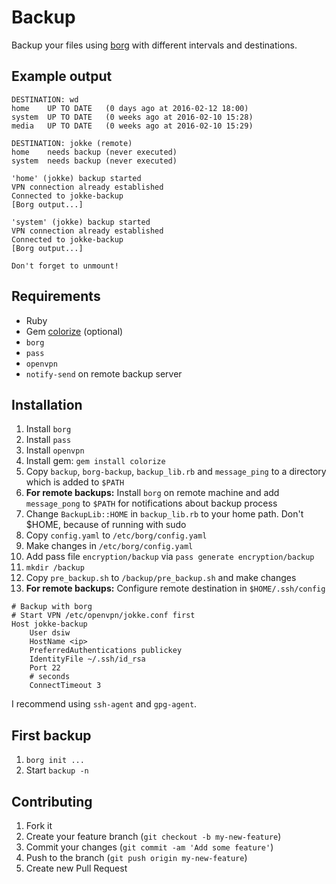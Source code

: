 # Backup

Backup your files using [borg](https://borgbackup.github.io) with different intervals and destinations.

## Example output

```
DESTINATION: wd
home    UP TO DATE   (0 days ago at 2016-02-12 18:00)
system  UP TO DATE   (0 weeks ago at 2016-02-10 15:28)
media   UP TO DATE   (0 weeks ago at 2016-02-10 15:29)

DESTINATION: jokke (remote)
home    needs backup (never executed)
system  needs backup (never executed)

'home' (jokke) backup started
VPN connection already established
Connected to jokke-backup
[Borg output...]

'system' (jokke) backup started
VPN connection already established
Connected to jokke-backup
[Borg output...]

Don't forget to unmount!
```

## Requirements

* Ruby
* Gem [colorize](https://rubygems.org/gems/colorize) (optional)
* `borg`
* `pass`
* `openvpn`
* `notify-send` on remote backup server

## Installation

1. Install `borg`
1. Install `pass`
1. Install `openvpn`
1. Install gem: `gem install colorize`
1. Copy `backup`, `borg-backup`, `backup_lib.rb` and `message_ping` to a directory which is added to `$PATH`
1. **For remote backups:** Install `borg` on remote machine and add `message_pong` to `$PATH` for notifications about
   backup process
1. Change `BackupLib::HOME` in `backup_lib.rb` to your home path. Don't $HOME, because of running with sudo
1. Copy `config.yaml` to `/etc/borg/config.yaml`
1. Make changes in `/etc/borg/config.yaml`
1. Add pass file `encryption/backup` via `pass generate encryption/backup`
1. `mkdir /backup`
1. Copy `pre_backup.sh` to `/backup/pre_backup.sh` and make changes
1. **For remote backups:** Configure remote destination in `$HOME/.ssh/config`
```
# Backup with borg
# Start VPN /etc/openvpn/jokke.conf first
Host jokke-backup
    User dsiw
    HostName <ip>
    PreferredAuthentications publickey
    IdentityFile ~/.ssh/id_rsa
    Port 22
    # seconds
    ConnectTimeout 3
```

I recommend using `ssh-agent` and `gpg-agent`.

## First backup

1. `borg init ...`
1. Start `backup -n`

## Contributing

1. Fork it
2. Create your feature branch (`git checkout -b my-new-feature`)
3. Commit your changes (`git commit -am 'Add some feature'`)
4. Push to the branch (`git push origin my-new-feature`)
5. Create new Pull Request
